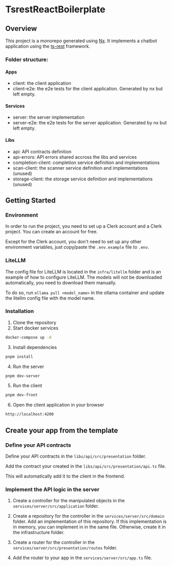 # TsrestReactBoilerplate

## Overview

This project is a monorepo generated using [Nx](https://nx.dev). It implements a chatbot application using the [ts-rest](https://github.com/ts-rest/ts-rest) framework.

### Folder structure:

#### Apps

- client: the client application
- client-e2e: the e2e tests for the client application. Generated by nx but left empty.

#### Services

- server: the server implementation
- server-e2e: the e2e tests for the server application. Generated by nx but left empty.

#### Libs

- api: API contracts definition
- api-errors: API errors shared accross the libs and services
- completion-client: completion service definition and implementations
- scan-client: the scanner service definition and implementations (unused)
- storage-client: the storage service definition and implementations (unused)

## Getting Started

### Environment

In order to run the project, you need to set up a Clerk account and a Clerk project. You can create an account for free.

Except for the Clerk account, you don't need to set up any other environment variables, just copy/paste the `.env.example` file to `.env`.

### LiteLLM

The config file for LiteLLM is located in the `infra/litellm` folder and is an example of how to configure LiteLLM. The models will not be downloaded automatically, you need to download them manually.

To do so, run `ollama pull <model_name>` in the ollama container and update the litellm config file with the model name.

### Installation

1. Clone the repository
2. Start docker services

```bash
docker-compose up -d
```

3. Install dependencies

```bash
pnpm install
```

4. Run the server

```bash
pnpm dev-server
```

5. Run the client

```bash
pnpm dev-front
```

6. Open the client application in your browser

```bash
http://localhost:4200
```

## Create your app from the template

### Define your API contracts

Define your API contracts in the `libs/api/src/presentation` folder.

Add the contract your created in the `libs/api/src/presentation/api.ts` file.

This will automatically add it to the client in the frontend.

### Implement the API logic in the server

1. Create a controller for the manipulated objects in the `services/server/src/application` folder.

2. Create a repository for the controller in the `services/server/src/domain` folder. Add an implementation of this repository. If this implementation is in memory, you can implement in in the same file. Otherwise, create it in the infrastructure folder.

3. Create a router for the controller in the `services/server/src/presentation/routes` folder.

4. Add the router to your app in the `services/server/src/app.ts` file.
